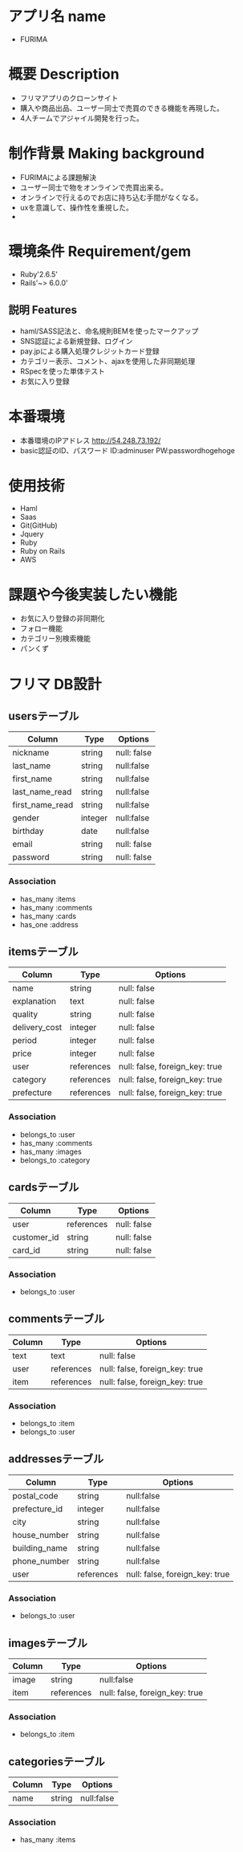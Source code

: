 # アプリ名 name
* FURIMA

# 概要 Description
* フリマアプリのクローンサイト
 * 購入や商品出品、ユーザー同士で売買のできる機能を再現した。
 * 4人チームでアジャイル開発を行った。
# 制作背景 Making background
  * FURIMAによる課題解決
  * ユーザー同士で物をオンラインで売買出来る。
  * オンラインで行えるのでお店に持ち込む手間がなくなる。
  * uxを意識して、操作性を重視した。
  * 

# 環境条件 Requirement/gem
 * Ruby'2.6.5'
 * Rails'~> 6.0.0'


## 説明 Features
* haml/SASS記法と、命名規則BEMを使ったマークアップ
* SNS認証による新規登録、ログイン
* pay.jpによる購入処理クレジットカード登録
* カテゴリー表示、コメント、ajaxを使用した非同期処理
* RSpecを使った単体テスト
* お気に入り登録


# 本番環境
* 本番環境のIPアドレス
  http://54.248.73.192/
* basic認証のID、パスワード
  ID:adminuser
  PW:passwordhogehoge



# 使用技術
* Haml
* Saas
* Git(GitHub)
* Jquery
* Ruby
* Ruby on Rails
* AWS





# 課題や今後実装したい機能
* お気に入り登録の非同期化
* フォロー機能
* カテゴリー別検索機能
* パンくず


# フリマ DB設計
## usersテーブル
|Column|Type|Options|
|------|----|-------|
|nickname|string|null: false|
|last_name|string|null:false|
|first_name|string|null:false|
|last_name_read|string|null:false|
|first_name_read|string|null:false|
|gender|integer|null:false|
|birthday|date|null:false|
|email|string|null: false|
|password|string|null: false|

### Association
- has_many :items
- has_many :comments
- has_many :cards
- has_one :address

## itemsテーブル
|Column|Type|Options|
|------|----|-------|
|name|string|null: false|
|explanation|text|null: false|
|quality|string|null: false|
|delivery_cost|integer|null: false|
|period|integer|null: false|
|price|integer|null: false|
|user|references|null: false, foreign_key: true|
|category|references|null: false, foreign_key: true|
|prefecture|references|null: false, foreign_key: true|

### Association
- belongs_to :user
- has_many :comments
- has_many :images
- belongs_to :category

## cardsテーブル
|Column|Type|Options|
|------|----|-------|
|user|references|null: false|
|customer_id|string|null: false|
|card_id|string|null: false|

### Association
- belongs_to :user

## commentsテーブル
|Column|Type|Options|
|------|----|-------|
|text|text|null: false|
|user|references|null: false, foreign_key: true|
|item|references|null: false, foreign_key: true|

### Association
- belongs_to :item
- belongs_to :user

## addressesテーブル
|Column|Type|Options|
|------|----|-------|
|postal_code|string|null:false|
|prefecture_id|integer|null:false|
|city|string|null:false|
|house_number|string|null:false|
|building_name|string|null:false|
|phone_number|string|null:false|
|user|references|null: false, foreign_key: true|

### Association
- belongs_to :user

## imagesテーブル
|Column|Type|Options|
|------|----|-------|
|image|string|null:false|
|item|references|null: false, foreign_key: true|

### Association
- belongs_to :item

## categoriesテーブル
|Column|Type|Options|
|------|----|-------|
|name|string|null:false|

### Association
- has_many :items

